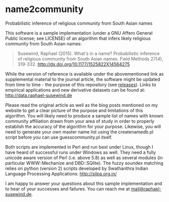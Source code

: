 # name2community
Probabilistic inference of religious community from South Asian names

This software is a sample implementation (under a GNU Affero General Public license; see LICENSE) of an algorithm that infers likely religious community from South Asian names:

> Susewind, Raphael (2015). What's in a name? Probabilistic inference of religious community from South Asian names. Field Methods 27(4), 319-332. http://dx.doi.org/10.1177/1525822X14564275

While the version of reference is available under the abovementioned link as supplemental material to the journal article, the software might be updated from time to time - the purpose of this repository (see [releases](https://github.com/raphael-susewind/name2community/releases)). Links to empirical applications and new derivative datasets can be found at:  http://data.raphael-susewind.de

Please read the original article as well as the blog posts mentioned on my website to get a clear picture of the purpose and limitations of this algorithm. You will likely need to produce a sample list of names with known community affiliation drawn from your area of study in order to properly establish the accuracy of the algorithm for your purpose. Likewise, you will need to generate your own master name list using the createnamedb.pl script before you can use guesscommunity.pl itself.

Both scripts are implemented in Perl and run best under Linux, though I have heard of successful runs under Windows as well. They need a fully unicode aware version of Perl (i.e. above 5.8) as well as several modules (in particular WWW::Mechanize and DBD::SQlite). The fuzzy soundex matching relies on python (version 2) scripts developed by Swathanthra Indian Language Processing Applications: http://silpa.org.in/

I am happy to answer your questions about this sample implementation and to hear of your successes and failures. You can reach me at mail@raphael-susewind.de.
